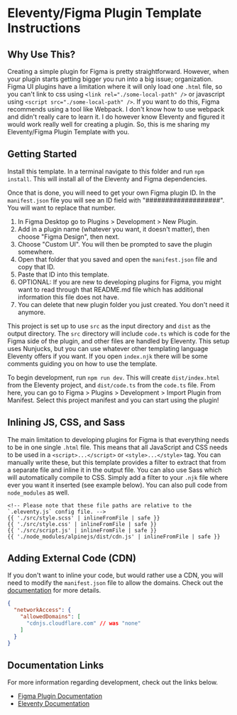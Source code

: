 # Eleventy/Figma Plugin Template Instructions

## Why Use This?

Creating a simple plugin for Figma is pretty straightforward. However, when your plugin starts getting bigger you run into a big issue; organization. Figma UI plugins have a limitation where it will only load one `.html` file, so you can't link to css using `<link rel="./some-local-path" />` or javascript using `<script src="./some-local-path" />`. If you want to do this, Figma recommends using a tool like Webpack. I don't know how to use webpack and didn't really care to learn it. I do however know Eleventy and figured it would work really well for creating a plugin. So, this is me sharing my Eleventy/Figma Plugin Template with you.

## Getting Started

Install this template. In a terminal navigate to this folder and run `npm install`. This will install all of the Eleventy and Figma dependencies. 

Once that is done, you will need to get your own Figma plugin ID. In the `manifest.json` file you will see an ID field with "###################". You will want to replace that number.

1. In Figma Desktop go to Plugins > Development > New Plugin. 
2. Add in a plugin name (whatever you want, it doesn't matter), then choose "Figma Design", then next.
3. Choose "Custom UI". You will then be prompted to save the plugin somewhere. 
4. Open that folder that you saved and open the `manifest.json` file and copy that ID. 
5. Paste that ID into this template.
6. OPTIONAL: If you are new to developing plugins for Figma, you might want to read through that README.md file which has additional information this file does not have.
7. You can delete that new plugin folder you just created. You don't need it anymore.

This project is set up to use `src` as the input directory and `dist` as the output directory. The `src` directory will include `code.ts` which is code for the Figma side of the plugin, and other files are handled by Eleventy. This setup uses Nunjucks, but you can use whatever other templating language Eleventy offers if you want. If you open `index.njk` there will be some comments guiding you on how to use the template.

To begin development, run `npm run dev`. This will create `dist/index.html` from the Eleventy project, and `dist/code.ts` from the `code.ts` file. From here, you can go to Figma > Plugins > Development > Import Plugin from Manifest. Select this project manifest and you can start using the plugin!

## Inlining JS, CSS, and Sass

The main limitation to developing plugins for Figma is that everything needs to be in one single `.html` file. This means that all JavaScript and CSS needs to be used in a `<script>...</script>` or `<style>...</style>` tag. You can manually write these, but this template provides a filter to extract that from a separate file and inline it in the output file. You can also use Sass which will automatically compile to CSS. Simply add a filter to your `.njk` file where ever you want it inserted (see example below). You can also pull code from `node_modules` as well. 


```njk
<!-- Please note that these file paths are relative to the `.eleventy.js` config file. -->
{{ './src/style.scss' | inlineFromFile | safe }}
{{ './src/style.css' | inlineFromFile | safe }}
{{ './src/script.js' | inlineFromFile | safe }}
{{ './node_modules/alpinejs/dist/cdn.js' | inlineFromFile | safe }}
```

## Adding External Code (CDN)

If you don't want to inline your code, but would rather use a CDN, you will need to modify the `manifest.json` file to allow the domains. Check out the [documentation](https://www.figma.com/plugin-docs/manifest/#networkaccess) for more details.

```json
{
  "networkAccess": {
    "allowedDomains": [
      "cdnjs.cloudflare.com" // was "none"
    ]
  }
}
```

## Documentation Links

For more information regarding development, check out the links below.

- [Figma Plugin Documentation](https://www.figma.com/plugin-docs/)
- [Eleventy Documentation](https://www.11ty.dev/)